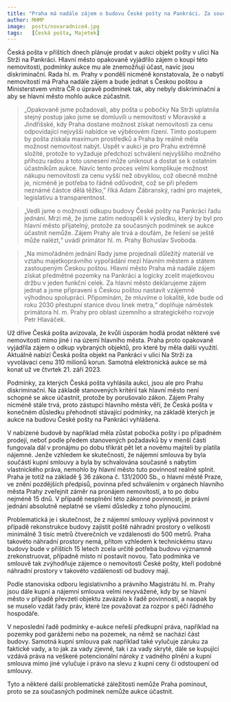 ```yaml
---
title: "Praha má nadále zájem o budovu České pošty na Pankráci. Za současných podmínek se ale aukce zúčastnit nemůže"
author: MHMP
image:  posts/novaradnice4.jpg
tags:   [Česká pošta, Majetek]
---
```


Česká pošta v příštích dnech plánuje prodat v aukci objekt pošty v ulici Na Strži na Pankráci. Hlavní město opakovaně vyjádřilo zájem o koupi této nemovitosti, podmínky aukce mu ale znemožňují účast, navíc jsou diskriminační. Rada hl. m. Prahy v pondělí nicméně konstatovala, že o nabytí nemovitostí má Praha nadále zájem a bude jednat s Českou poštou a Ministerstvem vnitra ČR o úpravě podmínek tak, aby nebyly diskriminační a aby se hlavní město mohlo aukce zúčastnit.

> „Opakovaně jsme požadovali, aby pošta u pobočky Na Strži uplatnila stejný postup jako jsme se domluvili u nemovitostí v Moravské a Jindřišské, kdy Praha dostane možnost získat nemovitosti za cenu odpovídající nejvyšší nabídce ve výběrovém řízení. Tímto postupem by pošta získala maximum prostředků a Praha by reálně měla možnost nemovitost nabýt. Uspět v aukci je pro Prahu extrémně složité, protože to vyžaduje předchozí schválení nejvyššího možného příhozu radou a toto usnesení může uniknout a dostat se k ostatním účastníkům aukce. Navíc tento proces velmi komplikuje možnost nákupu nemovitosti za cenu vyšší než obvyklou, což obecně možné je, nicméně je potřeba to řádně odůvodnit, což se při předem neznámé částce dělá těžko,” říká Adam Zábranský, radní pro majetek, legislativu a transparentnost. 

> „Vedli jsme o možnosti odkupu budovy České pošty na Pankráci řadu jednání. Mrzí mě, že jsme zatím nedospěli k výsledku, který by byl pro hlavní město přijatelný, protože za současných podmínek se aukce účastnit nemůže. Zájem Prahy ale trvá a doufám, že řešení se ještě může nalézt,“ uvádí primátor hl. m. Prahy Bohuslav Svoboda.

> „Na mimořádném jednání Rady jsme projednali důležitý materiál ve vztahu majetkoprávního vypořádání mezi hlavním městem a státem zastoupeným Českou poštou. Hlavní město Praha má nadále zájem získat předmětné pozemky na Pankráci a logicky zcelit majetkovou držbu v jeden funkční celek. Za hlavní město deklarujeme zájem jednat a jsme připraveni s Českou poštou nastavit vzájemně výhodnou spolupráci. Připomínám, že mluvíme o lokalitě, kde bude od roku 2030 přestupní stanice dvou linek metra,“ doplňuje náměstek primátora hl. m. Prahy pro oblast územního a strategického rozvoje Petr Hlaváček.

Už dříve Česká pošta avizovala, že kvůli úsporám hodlá prodat některé své nemovitosti mimo jiné i na území hlavního města. Praha proto opakovaně vyjádřila zájem o odkup vybraných objektů, pro které by měla další využití. Aktuálně nabízí Česká pošta objekt na Pankráci v ulici Na Strži za vyvolávací cenu 310 milionů korun. Samotná elektronická aukce se má konat už ve čtvrtek 21. září 2023.

Podmínky, za kterých Česká pošta vyhlásila aukci, jsou ale pro Prahu diskriminační. Na základě stanovených kritérií tak hlavní město není schopné se akce účastnit, protože by porušovalo zákon. Zájem Prahy nicméně stále trvá, proto zástupci hlavního města věří, že Česká pošta v konečném důsledku přehodnotí stávající podmínky, na základě kterých je aukce na budovu České pošty na Pankráci vyhlášena.

V nabízené budově by například měla zůstat pobočka pošty i po případném prodeji, neboť podle předem stanovených požadavků by v menší části fungovala dál v pronájmu po dobu třikrát pět let a novému majiteli by platila nájemné. Jenže vzhledem ke skutečnosti, že nájemní smlouva by byla součástí kupní smlouvy a byla by schvalována současně s nabytím vlastnického práva, nemohlo by hlavní město tuto povinnost reálně splnit. Praha je totiž na základě § 36 zákona č. 131/2000 Sb., o hlavní městě Praze, ve znění pozdějších předpisů, povinna před schválením v orgánech hlavního města Prahy zveřejnit záměr na pronájem nemovitostí, a to po dobu nejméně 15 dnů. V případě nesplnění této zákonné povinnosti, je právní jednání absolutně neplatné se všemi důsledky z toho plynoucími.

Problematická je i skutečnost, že z nájemní smlouvy vyplývá povinnost v případě rekonstrukce budovy zajistit poště náhradní prostory o velikosti minimálně 3 tisíc metrů čtverečních ve vzdálenosti do 500 metrů. Praha takovéto náhradní prostory nemá, přitom vzhledem k technickému stavu budovy bude v příštích 15 letech zcela určitě potřeba budovu významně zrekonstruovat, případně místo ní postavit novou. Tato podmínka ve smlouvě tak zvýhodňuje zájemce o nemovitosti České pošty, kteří podobné náhradní prostory v takovéto vzdálenosti od budovy mají.

Podle stanoviska odboru legislativního a právního Magistrátu hl. m. Prahy jsou dále kupní a nájemní smlouva velmi nevyvážené, kdy by se hlavní město v případě převzetí objektu zavázalo k řadě povinností, a naopak by se muselo vzdát řady práv, které lze považovat za rozpor s péčí řádného hospodáře.

V neposlední řadě podmínky e-aukce neřeší předkupní práva, například na pozemky pod garážemi nebo na pozemek, na němž se nachází část budovy. Samotná kupní smlouva pak například také vylučuje záruku za faktické vady, a to jak za vady zjevné, tak i za vady skryté, dále se kupující vzdává práva na veškeré potencionální nároky z vadného plnění a kupní smlouva mimo jiné vylučuje i právo na slevu z kupní ceny či odstoupení od smlouvy.

Tyto a některé další problematické záležitosti nemůže Praha pominout, proto se za současných podmínek nemůže aukce účastnit.
